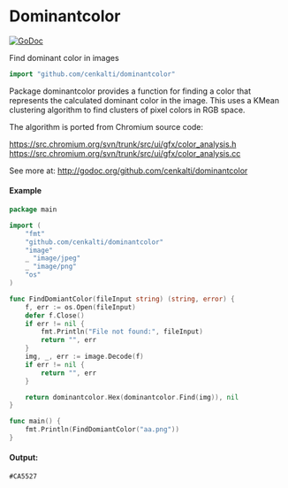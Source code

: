Dominantcolor
============

[![GoDoc](https://godoc.org/github.com/cenkalti/dominantcolor?status.svg)](http://godoc.org/github.com/cenkalti/dominantcolor)

Find dominant color in images

``` go
import "github.com/cenkalti/dominantcolor"
```

Package dominantcolor provides a function for finding a color that represents the calculated dominant color in the image. This uses a KMean clustering algorithm to find clusters of pixel colors in RGB space.

The algorithm is ported from Chromium source code:

https://src.chromium.org/svn/trunk/src/ui/gfx/color_analysis.h
https://src.chromium.org/svn/trunk/src/ui/gfx/color_analysis.cc

See more at: http://godoc.org/github.com/cenkalti/dominantcolor

#### Example

``` go
package main

import (
	"fmt"
	"github.com/cenkalti/dominantcolor"
	"image"
	_ "image/jpeg"
	_ "image/png"
	"os"
)

func FindDomiantColor(fileInput string) (string, error) {
	f, err := os.Open(fileInput)
	defer f.Close()
	if err != nil {
		fmt.Println("File not found:", fileInput)
		return "", err
	}
	img, _, err := image.Decode(f)
	if err != nil {
		return "", err
	}

	return dominantcolor.Hex(dominantcolor.Find(img)), nil
}

func main() {
	fmt.Println(FindDomiantColor("aa.png"))
}

```

#### Output:
```
#CA5527
```
